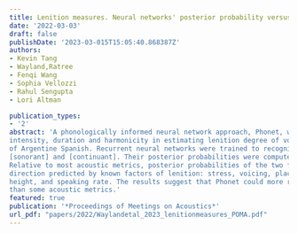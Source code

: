 ```yaml
---
title: Lenition measures. Neural networks' posterior probability versus acoustic cues
date: '2022-03-03'
draft: false
publishDate: '2023-03-015T15:05:40.868387Z'
authors:
- Kevin Tang
- Wayland,Ratree
- Fenqi Wang
- Sophia Vellozzi
- Rahul Sengupta
- Lori Altman

publication_types:
- '2'
abstract: 'A phonologically informed neural network approach, Phonet, was compared to acoustic measurements of
intensity, duration and harmonicity in estimating lenition degree of voiced and voiceless stops in a corpus
of Argentine Spanish. Recurrent neural networks were trained to recognize phonological features
[sonorant] and [continuant]. Their posterior probabilities were computed over the target segments.
Relative to most acoustic metrics, posterior probabilities of the two features are more consistent, and in the
direction predicted by known factors of lenition: stress, voicing, place of articulation, surrounding vowel
height, and speaking rate. The results suggest that Phonet could more reliably quantify lenition gradient
than some acoustic metrics.'
featured: true
publication: '*Proceedings of Meetings on Acoustics*'
url_pdf: "papers/2022/Waylandetal_2023_lenitionmeasures_POMA.pdf"
---
```

